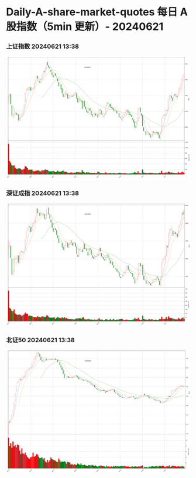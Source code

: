
# Daily-A-share-market-quotes 每日 A 股指数（5min 更新）- 20240621

### 上证指数 20240621 13:38
![](./fig/2024/6/20240621-sh000001.png)

### 深证成指 20240621 13:38
![](./fig/2024/6/20240621-sz399001.png)

### 北证50 20240621 13:38
![](./fig/2024/6/20240621-bj899050.png)
